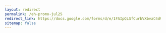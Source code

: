 ```yaml
---
layout: redirect
permalink: /eh-promo-jul25
redirect_link: https://docs.google.com/forms/d/e/1FAIpQLSfCurbVXbvaC4d9WbMpQxnUfL2SFk1x8AnUfx8x5QGPctsaDw/viewform
sitemap: false
---
```

